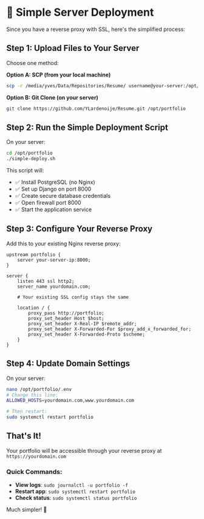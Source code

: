 # 🚀 Simple Server Deployment

Since you have a reverse proxy with SSL, here's the simplified process:

## Step 1: Upload Files to Your Server

Choose one method:

**Option A: SCP (from your local machine)**
```bash
scp -r /media/yves/Data/Repositories/Resume/ username@your-server:/opt/portfolio/
```

**Option B: Git Clone (on your server)**
```bash
git clone https://github.com/YLardenoije/Resume.git /opt/portfolio
```

## Step 2: Run the Simple Deployment Script

On your server:
```bash
cd /opt/portfolio
./simple-deploy.sh
```

This script will:
- ✅ Install PostgreSQL (no Nginx)
- ✅ Set up Django on port 8000
- ✅ Create secure database credentials
- ✅ Open firewall port 8000
- ✅ Start the application service

## Step 3: Configure Your Reverse Proxy

Add this to your existing Nginx reverse proxy:

```nginx
upstream portfolio {
    server your-server-ip:8000;
}

server {
    listen 443 ssl http2;
    server_name yourdomain.com;
    
    # Your existing SSL config stays the same
    
    location / {
        proxy_pass http://portfolio;
        proxy_set_header Host $host;
        proxy_set_header X-Real-IP $remote_addr;
        proxy_set_header X-Forwarded-For $proxy_add_x_forwarded_for;
        proxy_set_header X-Forwarded-Proto $scheme;
    }
}
```

## Step 4: Update Domain Settings

On your server:
```bash
nano /opt/portfolio/.env
# Change this line:
ALLOWED_HOSTS=yourdomain.com,www.yourdomain.com

# Then restart:
sudo systemctl restart portfolio
```

## That's It!

Your portfolio will be accessible through your reverse proxy at `https://yourdomain.com`

### Quick Commands:
- **View logs**: `sudo journalctl -u portfolio -f`
- **Restart app**: `sudo systemctl restart portfolio`
- **Check status**: `sudo systemctl status portfolio`

Much simpler! 🎉

